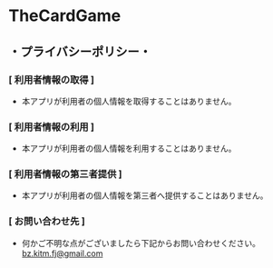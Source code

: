 # TheCardGame
## ・プライバシーポリシー・
### [ 利用者情報の取得 ]
- 本アプリが利用者の個人情報を取得することはありません。


### [ 利用者情報の利用 ]
- 本アプリが利用者の個人情報を利用することはありません。


### [ 利用者情報の第三者提供 ]
- 本アプリが利用者の個人情報を第三者へ提供することはありません。

### [ お問い合わせ先 ]
- 何かご不明な点がございましたら下記からお問い合わせください。
bz.kitm.fj@gmail.com
